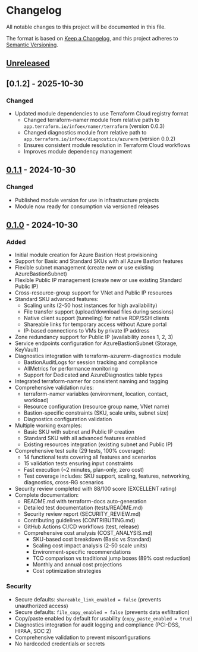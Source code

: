 # Changelog

All notable changes to this project will be documented in this file.

The format is based on [Keep a Changelog](https://keepachangelog.com/en/1.0.0/),
and this project adheres to [Semantic Versioning](https://semver.org/spec/v2.0.0.html).

## [Unreleased]

## [0.1.2] - 2025-10-30

### Changed
- Updated module dependencies to use Terraform Cloud registry format
  - Changed terraform-namer module from relative path to `app.terraform.io/infoex/namer/terraform` (version 0.0.3)
  - Changed diagnostics module from relative path to `app.terraform.io/infoex/diagnostics/azurerm` (version 0.0.2)
  - Ensures consistent module resolution in Terraform Cloud workflows
  - Improves module dependency management

## [0.1.1] - 2024-10-30

### Changed
- Published module version for use in infrastructure projects
- Module now ready for consumption via versioned releases

## [0.1.0] - 2024-10-30

### Added
- Initial module creation for Azure Bastion Host provisioning
- Support for Basic and Standard SKUs with all Azure Bastion features
- Flexible subnet management (create new or use existing AzureBastionSubnet)
- Flexible Public IP management (create new or use existing Standard Public IP)
- Cross-resource-group support for VNet and Public IP resources
- Standard SKU advanced features:
  - Scaling units (2-50 host instances for high availability)
  - File transfer support (upload/download files during sessions)
  - Native client support (tunneling) for native RDP/SSH clients
  - Shareable links for temporary access without Azure portal
  - IP-based connections to VMs by private IP address
- Zone redundancy support for Public IP (availability zones 1, 2, 3)
- Service endpoints configuration for AzureBastionSubnet (Storage, KeyVault)
- Diagnostics integration with terraform-azurerm-diagnostics module
  - BastionAuditLogs for session tracking and compliance
  - AllMetrics for performance monitoring
  - Support for Dedicated and AzureDiagnostics table types
- Integrated terraform-namer for consistent naming and tagging
- Comprehensive validation rules:
  - terraform-namer variables (environment, location, contact, workload)
  - Resource configuration (resource group name, VNet name)
  - Bastion-specific constraints (SKU, scale units, subnet size)
  - Diagnostics configuration validation
- Multiple working examples:
  - Basic SKU with subnet and Public IP creation
  - Standard SKU with all advanced features enabled
  - Existing resources integration (existing subnet and Public IP)
- Comprehensive test suite (29 tests, 100% coverage):
  - 14 functional tests covering all features and scenarios
  - 15 validation tests ensuring input constraints
  - Fast execution (~2 minutes, plan-only, zero cost)
  - Test coverage includes: SKU support, scaling, features, networking, diagnostics, cross-RG scenarios
- Security review completed with 88/100 score (EXCELLENT rating)
- Complete documentation:
  - README.md with terraform-docs auto-generation
  - Detailed test documentation (tests/README.md)
  - Security review report (SECURITY_REVIEW.md)
  - Contributing guidelines (CONTRIBUTING.md)
  - GitHub Actions CI/CD workflows (test, release)
  - Comprehensive cost analysis (COST_ANALYSIS.md)
    - SKU-based cost breakdown (Basic vs Standard)
    - Scaling cost impact analysis (2-50 scale units)
    - Environment-specific recommendations
    - TCO comparison vs traditional jump boxes (89% cost reduction)
    - Monthly and annual cost projections
    - Cost optimization strategies

### Security
- Secure defaults: `shareable_link_enabled = false` (prevents unauthorized access)
- Secure defaults: `file_copy_enabled = false` (prevents data exfiltration)
- Copy/paste enabled by default for usability (`copy_paste_enabled = true`)
- Diagnostics integration for audit logging and compliance (PCI-DSS, HIPAA, SOC 2)
- Comprehensive validation to prevent misconfigurations
- No hardcoded credentials or secrets

[unreleased]: https://github.com/excellere-it/terraform-azurerm-bastion/compare/v0.1.1...HEAD
[0.1.1]: https://github.com/excellere-it/terraform-azurerm-bastion/compare/v0.1.0...v0.1.1
[0.1.0]: https://github.com/excellere-it/terraform-azurerm-bastion/releases/tag/v0.1.0
